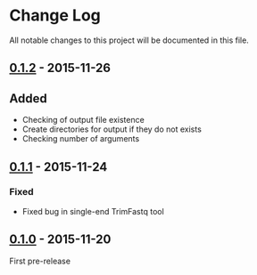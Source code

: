 # Change Log
All notable changes to this project will be documented in this file.

## [0.1.2] - 2015-11-26
## Added
- Checking of output file existence
- Create directories for output if they do not exists
- Checking number of arguments

## [0.1.1] - 2015-11-24
### Fixed
- Fixed bug in single-end TrimFastq tool

## [0.1.0] - 2015-11-20
First pre-release

[Unreleased]: https://github.com/magicDGS/ReadTools/tree/develop
[0.1.2]: https://github.com/magicDGS/ReadTools/releases/tag/0.1.2
[0.1.1]: https://github.com/magicDGS/ReadTools/releases/tag/0.1.1
[0.1.0]: https://github.com/magicDGS/ReadTools/releases/tag/0.1.0
